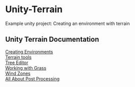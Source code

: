 # Unity-Terrain

Example unity project: Creating an environment with terrain

## Unity Terrain Documentation

<a target="_blank" href="https://docs.unity3d.com/2020.3/Documentation/Manual/CreatingEnvironments.html#ScriptRef:Tree.html">Creating Environments</a><br>
<a target="_blank" href="https://docs.unity3d.com/Manual/terrain-Tools.html">Terrain tools</a><br>
<a target="_blank" href="https://docs.unity3d.com/2020.3/Documentation/Manual/class-Tree.html">Tree Editor</a><br>
<a target="_blank" href="https://docs.unity3d.com/2020.3/Documentation/Manual/terrain-Grass.html">Working with Grass</a><br>
<a target="_blank" href="https://docs.unity3d.com/2020.3/Documentation/Manual/class-WindZone.html">Wind Zones</a><br>
<a target="_blank" href="https://docs.unity3d.com/2020.1/Documentation/Manual/PostProcessingOverview.html">All About Post Processing</a>
